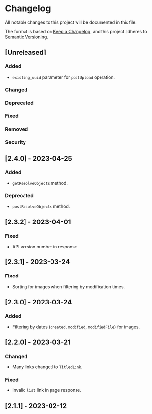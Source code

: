 # Changelog

All notable changes to this project will be documented in this file.

The format is based on [Keep a Changelog](https://keepachangelog.com/en/1.0.0/),
and this project adheres to [Semantic Versioning](https://semver.org/spec/v2.0.0.html).

## [Unreleased]

### Added

-   `existing_uuid` parameter for `postUpload` operation.

### Changed

### Deprecated

### Fixed

### Removed

### Security

## [2.4.0] - 2023-04-25

### Added

-   `getResolveObjects` method.

### Deprecated

-   `postResolveObjects` method.

## [2.3.2] - 2023-04-01

### Fixed

-   API version number in response.

## [2.3.1] - 2023-03-24

### Fixed

-   Sorting for images when filtering by modification times.

## [2.3.0] - 2023-03-24

### Added

-   Filtering by dates (`created`, `modified`, `modifiedFile`) for images.

## [2.2.0] - 2023-03-21

### Changed

-   Many links changed to `TitledLink`.

### Fixed

-   Invalid `list` link in page response.

## [2.1.1] - 2023-02-12
